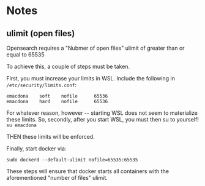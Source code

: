 
# Notes

## ulimit (open files)
Opensearch requires a "Nubmer of open files" ulimit of greater than or equal to 65535

To achieve this, a couple of steps must be taken.

First, you must increase your limits in WSL. Include the following in `/etc/security/limits.conf`:
```
emacdona	soft	nofile		65536
emacdona	hard	nofile		65536
```

For whatever reason, however -- starting WSL does not seem to materialize these limits. So, secondly, after you start WSL, 
you must then su to yourself!
`su emacdona`

THEN these limits will be enforced.

Finally, start docker via:
```
sudo dockerd --default-ulimit nofile=65535:65535
```

These steps will ensure that docker starts all containers with the aforementioned "number of files" ulimit.